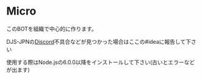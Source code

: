 # Micro
このBOTを組織で中心的に作ります。

DJS-JPNの[Discord](https://bit.ly/DJS-JPN)不具合などが見つかった場合はここの#ideaに報告して下さい

使用する際はNode.jsの6.0.0以降をインストールして下さい(古いとエラーなどが出ます)
